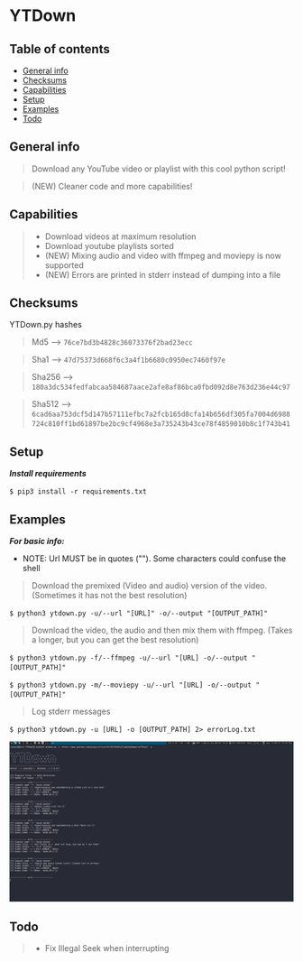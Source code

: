 # YTDown

## Table of contents
* [General info](#general-info)
* [Checksums](#checksums)
* [Capabilities](#capabilities)
* [Setup](#setup)
* [Examples](#Examples)
* [Todo](#Todo)


## General info
>Download any YouTube video or playlist with this cool python script! 

>(NEW) Cleaner code and more capabilities!
## Capabilities

>- Download videos at maximum resolution
>- Download youtube playlists sorted
>- (NEW) Mixing audio and video with ffmpeg and moviepy is now supported
>- (NEW) Errors are printed in stderr instead of dumping into a file

## Checksums
YTDown.py hashes

>Md5 --> `76ce7bd3b4828c36073376f2bad23ecc`

>Sha1 --> `47d75373d668f6c3a4f1b6680c0950ec7460f97e`

>Sha256 --> `180a3dc534fedfabcaa584687aace2afe8af86bca0fbd092d8e763d236e44c97`

>Sha512 --> `6cad6aa753dcf5d147b57111efbc7a2fcb165d8cfa14b656df305fa7004d6988724c810ff1bd61897be2bc9cf4968e3a735243b43ce78f4859010b8c1f743b41`


## Setup

***Install requirements***

`$ pip3 install -r requirements.txt`

## Examples

***For basic info:***

- NOTE: Url MUST be in quotes (""). Some characters could confuse the shell

>Download the premixed (Video and audio) version of the video. (Sometimes it has not the best resolution)

`$ python3 ytdown.py -u/--url "[URL]" -o/--output "[OUTPUT_PATH]"`

>Download the video, the audio and then mix them with ffmpeg. (Takes a longer, but you can get the best resolution)

`$ python3 ytdown.py -f/--ffmpeg -u/--url "[URL] -o/--output "[OUTPUT_PATH]"`

`$ python3 ytdown.py -m/--moviepy -u/--url "[URL] -o/--output "[OUTPUT_PATH]"`

>Log stderr messages

`$ python3 ytdown.py -u [URL] -o [OUTPUT_PATH] 2> errorLog.txt`

![alt text](example.png)

## Todo

>- Fix Illegal Seek when interrupting
